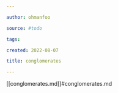 ```yaml
---

author: ohmanfoo

source: #todo

tags: 

created: 2022-08-07

title: conglomerates

---
```

[[conglomerates.md]]#conglomerates.md